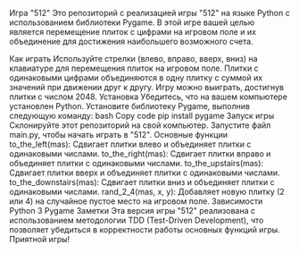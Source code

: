 Игра "512"
Это репозиторий с реализацией игры "512" на языке Python с использованием библиотеки Pygame. В этой игре вашей целью является перемещение плиток с цифрами на игровом поле и их объединение для достижения наибольшего возможного счета.

Как играть
Используйте стрелки (влево, вправо, вверх, вниз) на клавиатуре для перемещения плиток на игровом поле.
Плитки с одинаковыми цифрами объединяются в одну плитку с суммой их значений при движении друг к другу.
Игру можно выиграть, достигнув плитки с числом 2048.
Установка
Убедитесь, что на вашем компьютере установлен Python.
Установите библиотеку Pygame, выполнив следующую команду:
bash
Copy code
pip install pygame
Запуск игры
Склонируйте этот репозиторий на свой компьютер.
Запустите файл main.py, чтобы начать играть в "512".
Основные функции
to_the_left(mas): Сдвигает плитки влево и объединяет плитки с одинаковыми числами.
to_the_right(mas): Сдвигает плитки вправо и объединяет плитки с одинаковыми числами.
to_the_upstairs(mas): Сдвигает плитки вверх и объединяет плитки с одинаковыми числами.
to_the_downstairs(mas): Сдвигает плитки вниз и объединяет плитки с одинаковыми числами.
rand_2_4(mas, x, y): Добавляет новую плитку (2 или 4) на случайное пустое место на игровом поле.
Зависимости
Python 3
Pygame
Заметки
Эта версия игры "512" реализована с использованием методологии TDD (Test-Driven Development), что позволяет убедиться в корректности работы основных функций игры.
Приятной игры!
